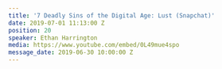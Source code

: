```yaml
---
title: '7 Deadly Sins of the Digital Age: Lust (Snapchat)'
date: 2019-07-01 11:13:00 Z
position: 20
speaker: Ethan Harrington
media: https://www.youtube.com/embed/0L49mue4spo
message_date: 2019-06-30 10:00:00 Z
---
```


